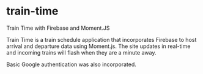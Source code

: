 # train-time

Train Time with Firebase and Moment.JS

Train Time is a train schedule application that incorporates Firebase to host arrival and departure data using Moment.js. The site updates in real-time and incoming trains will flash when they are a minute away.

Basic Google authentication was also incorporated.
